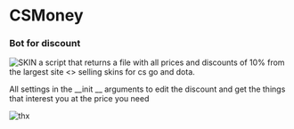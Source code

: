 # CSMoney
### Bot for discount

![SKIN](https://media0.giphy.com/media/5vcEIVZX0UosDj326d/giphy.gif?cid=ecf05e47bsotyw894vdzjvc5fsahowo1oxo354b8r5naxag0&rid=giphy.gif&ct=g)
a script that returns a file with all prices and discounts of 10% from the largest site <> selling skins for cs go and dota.

All settings in the __init __ arguments to edit the discount and get the things that interest you at the price you need

![thx]((https://media0.giphy.com/media/kic65zXQK8Ej84ZZQK/giphy.gif?cid=ecf05e476322bbf6569a8959828250fd7ddd5b5a7dd8eb6d&rid=giphy.gif))
